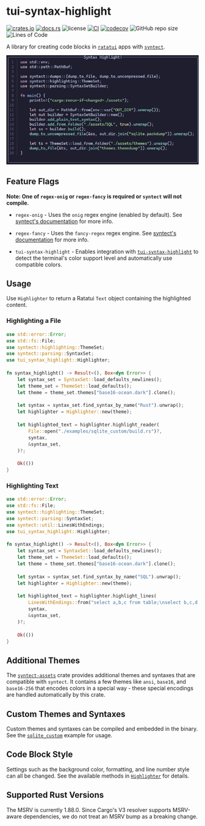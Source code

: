 # tui-syntax-highlight

[![crates.io](https://img.shields.io/crates/v/tui-syntax-highlight.svg?logo=rust)](https://crates.io/crates/tui-syntax-highlight)
[![docs.rs](https://img.shields.io/docsrs/tui-syntax-highlight?logo=rust)](https://docs.rs/tui-syntax-highlight)
![license](https://img.shields.io/badge/License-MIT%20or%20Apache%202-green.svg)
[![CI](https://github.com/aschey/tui-syntax-highlight/actions/workflows/ci.yml/badge.svg)](https://github.com/aschey/tui-syntax-highlight/actions/workflows/ci.yml)
[![codecov](https://codecov.io/gh/aschey/tui-syntax-highlight/graph/badge.svg?token=ytNY7qPY2x)](https://codecov.io/gh/aschey/tui-syntax-highlight)
![GitHub repo size](https://img.shields.io/github/repo-size/aschey/tui-syntax-highlight)
![Lines of Code](https://aschey.tech/tokei/github/aschey/tui-syntax-highlight)

A library for creating code blocks in
[`ratatui`](https://github.com/ratatui/ratatui) apps with
[`syntect`](https://github.com/trishume/syntect).

![screenshot](https://github.com/aschey/tui-syntax-highlight/blob/main/assets/screenshot.png?raw=true)

## Feature Flags

**Note: One of `regex-onig` or `regex-fancy` is required or `syntect` will not
compile.**

- `regex-onig` - Uses the `onig` regex engine (enabled by default). See
  [syntect's documentation](https://crates.io/crates/syntect) for more info.

- `regex-fancy` - Uses the `fancy-regex` regex engine. See
  [syntect's documentation](https://crates.io/crates/syntect) for more info.

- `tui-syntax-highlight` - Enables integration with
  [`tui-syntax-highlight`](https://crates.io/crates/tui-syntax-highlight) to detect the
  terminal's color support level and automatically use compatible colors.

## Usage

Use `Highlighter` to return a Ratatui `Text` object containing the highlighted
content.

### Highlighting a File

```rust
use std::error::Error;
use std::fs::File;
use syntect::highlighting::ThemeSet;
use syntect::parsing::SyntaxSet;
use tui_syntax_highlight::Highlighter;

fn syntax_highlight() -> Result<(), Box<dyn Error>> {
    let syntax_set = SyntaxSet::load_defaults_newlines();
    let theme_set = ThemeSet::load_defaults();
    let theme = theme_set.themes["base16-ocean.dark"].clone();

    let syntax = syntax_set.find_syntax_by_name("Rust").unwrap();
    let highlighter = Highlighter::new(theme);

    let highlighted_text = highlighter.highlight_reader(
        File::open("./examples/sqlite_custom/build.rs")?,
        syntax,
        &syntax_set,
    )?;

    Ok(())
}
```

### Highlighting Text

```rust
use std::error::Error;
use std::fs::File;
use syntect::highlighting::ThemeSet;
use syntect::parsing::SyntaxSet;
use syntect::util::LinesWithEndings;
use tui_syntax_highlight::Highlighter;

fn syntax_highlight() -> Result<(), Box<dyn Error>> {
    let syntax_set = SyntaxSet::load_defaults_newlines();
    let theme_set = ThemeSet::load_defaults();
    let theme = theme_set.themes["base16-ocean.dark"].clone();

    let syntax = syntax_set.find_syntax_by_name("SQL").unwrap();
    let highlighter = Highlighter::new(theme);

    let highlighted_text = highlighter.highlight_lines(
        LinesWithEndings::from("select a,b,c from table;\nselect b,c,d from table2;"),
        syntax,
        &syntax_set,
    )?;

    Ok(())
}
```

## Additional Themes

The [`syntect-assets`](https://crates.io/crates/syntect-assets) crate provides
additional themes and syntaxes that are compatible with `syntect`. It contains a
few themes like `ansi`, `base16`, and `base16-256` that encodes colors in a
special way - these special encodings are handled automatically by this crate.

## Custom Themes and Syntaxes

Custom themes and syntaxes can be compiled and embedded in the binary. See the
[`sqlite_custom`](https://github.com/aschey/tui-syntax-highlight/tree/main/examples/sqlite_custom)
example for usage.

## Code Block Style

Settings such as the background color, formatting, and line number style can all
be changed. See the available methods in
[`Highlighter`](https://docs.rs/tui_syntax_highlight/struct.Highlighter.html)
for details.

## Supported Rust Versions

The MSRV is currently 1.88.0. Since Cargo's V3 resolver supports MSRV-aware
dependencies, we do not treat an MSRV bump as a breaking change.
